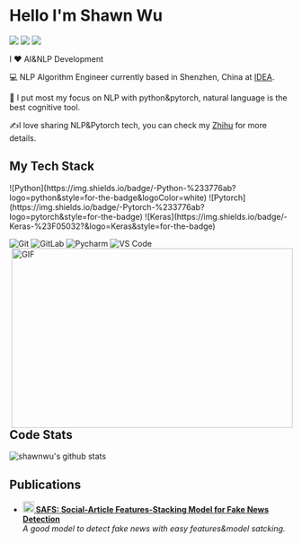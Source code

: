 
<!--
**wxj630/wxj630** is a ✨ _special_ ✨ repository because its `README.md` (this file) appears on your GitHub profile.

Here are some ideas to get you started:

- 🔭 I’m currently working on ...
- 🌱 I’m currently learning ...
- 👯 I’m looking to collaborate on ...
- 🤔 I’m looking for help with ...
- 💬 Ask me about ...
- 📫 How to reach me: ...
- 😄 Pronouns: ...
- ⚡ Fun fact: ...
-->

# Hello I'm Shawn Wu
[![](https://img.shields.io/badge/-@shawnwu-%23181717?style=flat-square&logo=github)](https://github.com/wxj630)
[![](https://img.shields.io/badge/-@shawnwu-%23000000?style=flat-square&logo=zhihu)](https://codesandbox.io/u/xiaoluoboding)
[![](https://img.shields.io/website?color=0ab9e6&style=flat-square&up_message=xiaojunwu.me&url=https%3A%2F%2Fxiaojunwu.me)](https://xiaojunwu.me)


I ❤️ AI&NLP Development

:computer: NLP Algorithm Engineer currently based in Shenzhen, China at [IDEA](https://idea.edu.cn).

:vulcan_salute: I put most my focus on NLP with python&pytorch, natural language is the best cognitive tool.

:writing_hand:I love sharing NLP&Pytorch tech, you can check my [Zhihu](http://zhihu.com/wxj630) for more details.

## My Tech Stack
<div>
![Python](https://img.shields.io/badge/-Python-%233776ab?logo=python&style=for-the-badge&logoColor=white)
![Pytorch](https://img.shields.io/badge/-Pytorch-%233776ab?logo=pytorch&style=for-the-badge)
![Keras](https://img.shields.io/badge/-Keras-%23F05032?&logo=Keras&style=for-the-badge)

![Git](https://img.shields.io/badge/-Git-%23F05032?style=flat-square&logo=git&logoColor=%23ffffff)
![GitLab](https://img.shields.io/badge/-GitLab-FCA121?style=flat-square&logo=gitlab)
![Pycharm](https://img.shields.io/badge/-Pycharm-%23007ACC?style=flat-square&logo=pycharm)
![VS Code](https://img.shields.io/badge/-VSCode-%23007ACC?style=flat-square&logo=visual-studio-code)
<img align="right" alt="GIF" src="https://github.com/abhisheknaiidu/abhisheknaiidu/blob/master/code.gif?raw=true" width="500" height="320" />
</div>

## Code Stats

![shawnwu's github stats](https://github-readme-stats.vercel.app/api?username=wxj630&show_icons=true&theme=dracula)

## Publications
<ul>
  <li><a href="https://ieeexplore.ieee.org/document/9459078"><b><img src="https://emojipedia-us.s3.dualstack.us-west-1.amazonaws.com/thumbs/240/apple/237/fire_1f525.png" width="20" alt="new" /> SAFS: Social-Article Features-Stacking Model for Fake News Detection</b></a><br/><i>A good model to detect fake news with easy features&model satcking.</i></li>
</ul>
